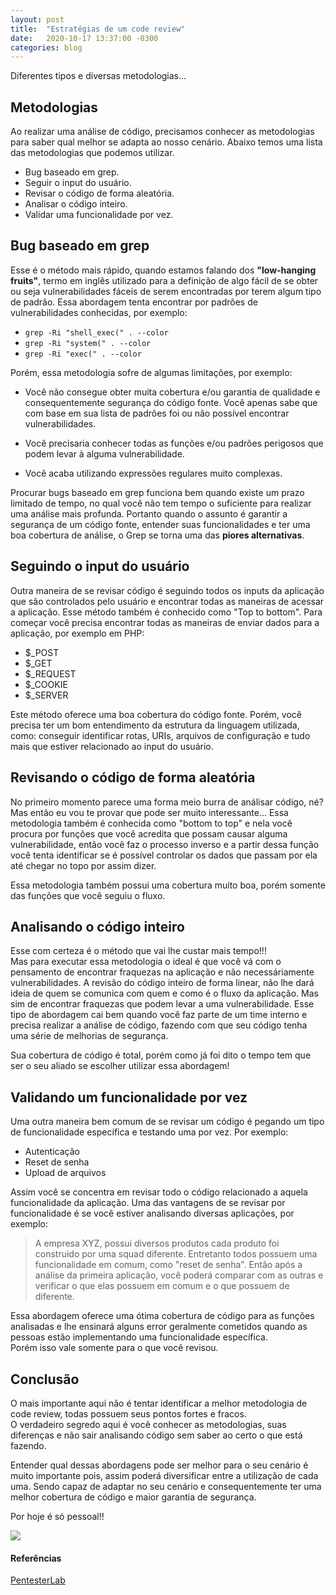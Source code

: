 ```yaml
---
layout: post
title:  "Estratégias de um code review"
date:   2020-10-17 13:37:00 -0300
categories: blog
---
```


Diferentes tipos e diversas metodologias...
<!--more-->



## Metodologias

Ao realizar uma análise de código, precisamos conhecer as metodologias para saber qual melhor se adapta ao nosso cenário. Abaixo temos uma lista das metodologias que podemos utilizar.

* Bug baseado em grep.
* Seguir o input do usuário.
* Revisar o código de forma aleatória.
* Analisar o código inteiro.
* Validar uma funcionalidade por vez.


## Bug baseado em grep

Esse é o método mais rápido, quando estamos falando dos **"low-hanging fruits"**, termo em inglês utilizado para a definição de algo fácil de se obter ou seja vulnerabilidades fáceis de serem encontradas por terem algum tipo de padrão. 
Essa abordagem tenta encontrar por padrões de vulnerabilidades conhecidas, por exemplo:

- `grep -Ri "shell_exec(" . --color`
- `grep -Ri "system(" . --color`
- `grep -Ri "exec(" . --color`

Porém, essa metodologia sofre de algumas limitações, por exemplo:

* Você não consegue obter muita cobertura e/ou garantia de qualidade e consequentemente segurança do código fonte. Você apenas sabe que com base em sua lista de padrões foi ou não possível encontrar vulnerabilidades.

* Você precisaria conhecer todas as funções e/ou padrões perigosos que podem levar à alguma vulnerabilidade.

* Você acaba utilizando expressões regulares muito complexas.

Procurar bugs baseado em grep funciona bem quando existe um prazo limitado de tempo, no qual você não tem tempo o suficiente para realizar uma análise mais profunda. Portanto quando o assunto é garantir a segurança de um código fonte, entender suas funcionalidades e ter uma boa cobertura de análise, o Grep se torna uma das **piores alternativas**.


## Seguindo o input do usuário

Outra maneira de se revisar código é seguindo todos os inputs da aplicação que são controlados pelo usuário e encontrar todas as maneiras de acessar a aplicação. Esse método também é conhecido como "Top to bottom".
Para começar você precisa encontrar todas as maneiras de enviar dados para a aplicação, por exemplo em PHP:

* $_POST 
* $_GET 
* $_REQUEST
* $_COOKIE  
* $_SERVER


Este método oferece uma boa cobertura do código fonte. Porém, você precisa ter um bom entendimento da estrutura da linguagem utilizada, como: conseguir identificar rotas, URIs, arquivos de configuração e tudo mais que estiver relacionado ao input do usuário.


## Revisando o código de forma aleatória

No primeiro momento parece uma forma meio burra de análisar código, né?<br>
Mas então eu vou te provar que pode ser muito interessante... Essa metodologia também é conhecida como "bottom to top" e nela você procura por funções que você acredita que possam causar alguma vulnerabilidade, então você faz o processo inverso e a partir dessa função você tenta identificar se é possível controlar os dados que passam por ela até chegar no topo por assim dizer.


Essa metodologia também possui uma cobertura muito boa, porém somente das funções que você seguiu o fluxo.


## Analisando o código inteiro

Esse com certeza é o método que vai lhe custar mais tempo!!!<br>
Mas para executar essa metodologia o ideal é que você vá com o pensamento de encontrar fraquezas na aplicação e não necessáriamente vulnerabilidades. A revisão do código inteiro de forma linear, não lhe dará ideia de quem se comunica com quem e como é o fluxo da aplicação. Mas sim de encontrar fraquezas que podem levar a uma vulnerabilidade. Esse tipo de abordagem cai bem quando você faz parte de um time interno e precisa realizar a análise de código, fazendo com que seu código tenha uma série de melhorias de segurança.

Sua cobertura de código é total, porém como já foi dito o tempo tem que ser o seu aliado se escolher utilizar essa abordagem!


## Validando um funcionalidade por vez


Uma outra maneira bem comum de se revisar um código é pegando um tipo de funcionalidade específica e testando uma por vez.
Por exemplo:

* Autenticação
* Reset de senha
* Upload de arquivos

Assim você se concentra em revisar todo o código relacionado a aquela funcionalidade da aplicação.
Uma das vantagens de se revisar por funcionalidade é se você estiver analisando diversas aplicações, por exemplo:

>A empresa XYZ, possui diversos produtos cada produto foi construido por uma squad diferente. Entretanto todos possuem uma funcionalidade em comum, como "reset de senha".
Então após a análise da primeira aplicação, você poderá comparar com as outras e verificar o que elas possuem em comum e o que possuem de diferente.

Essa abordagem oferece uma ótima cobertura de código para as funções analisadas e lhe ensinará alguns error geralmente cometidos quando as pessoas estão implementando uma funcionalidade específica.<br> 
Porém isso vale somente para o que você revisou.


## Conclusão

O mais importante aqui não é tentar identificar a melhor metodologia de code review, todas possuem seus pontos fortes e fracos.<br> 
O verdadeiro segredo aqui é você conhecer as metodologias, suas diferenças e não sair analisando código sem saber ao certo o que está fazendo.<br> 

Entender qual dessas abordagens pode ser melhor para o seu cenário é muito importante pois, assim poderá diversificar entre a utilização de cada uma. Sendo capaz de adaptar no seu cenário e consequentemente ter uma melhor cobertura de código e maior garantia de segurança. 

Por hoje é só pessoal!!<br>

![](https://media.giphy.com/media/APHFMUIaTnLIA/giphy.gif)

#### Referências

[PentesterLab](https://pentesterlab.com/badges/codereview)